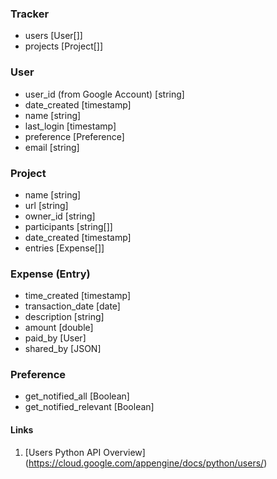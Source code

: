 ### Tracker
- users [User[]]
- projects [Project[]]

### User
- user_id (from Google Account) [string]
- date_created [timestamp]
- name [string]
- last_login [timestamp]
- preference [Preference]
- email [string]

### Project
- name [string]
- url [string]
- owner_id [string]
- participants [string[]]
- date_created [timestamp]
- entries [Expense[]]

### Expense (Entry)
- time_created [timestamp]
- transaction_date [date]
- description [string]
- amount [double]
- paid_by [User]
- shared_by [JSON]

### Preference
- get_notified_all [Boolean]
- get_notified_relevant [Boolean]

#### Links
1. [Users Python API Overview] (https://cloud.google.com/appengine/docs/python/users/)
